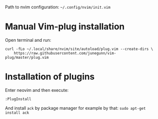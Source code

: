 Path to nvim configuration: `~/.config/nvim/init.vim`

# Manual Vim-plug installation
Open terminal and run:
```
curl -fLo ~/.local/share/nvim/site/autoload/plug.vim --create-dirs \
    https://raw.githubusercontent.com/junegunn/vim-plug/master/plug.vim
```

# Installation of plugins
Enter neovim and then execute:

`:PlugInstall`

And install `ack` by package manager for example by that: `sudo apt-get install ack`
